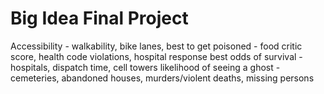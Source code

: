 # Big Idea Final Project
Accessibility - walkability, bike lanes, 
best to get poisoned - food critic score, health code violations, hospital response
best odds of survival - hospitals, dispatch time, cell towers
likelihood of seeing a ghost - cemeteries, abandoned houses, murders/violent deaths, missing persons
